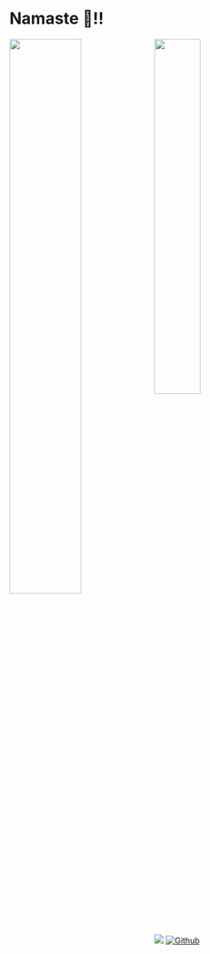 # Namaste 🙏!!

<img align="left" width="50%" src="https://github-readme-stats.vercel.app/api?username=creative201347&show_icons=true&theme=default" />
<img width="40%" src="https://github-readme-stats.vercel.app/api/top-langs/?username=creative201347&layout=compact&theme=default" />


![](https://visitor-badge.laobi.icu/badge?page_id=creative201347)
[![Github](https://img.shields.io/github/followers/creative201347?label=Followers&style=social)](https://github.com/creative201347)
